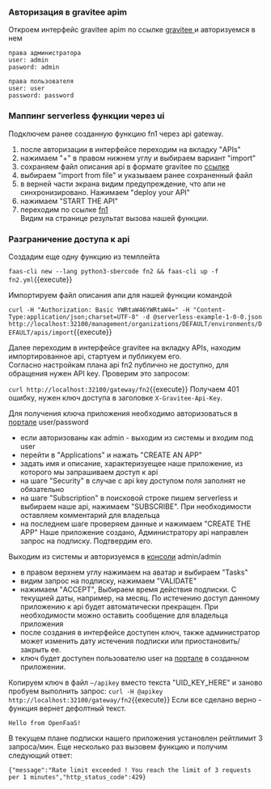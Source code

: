 ### Авторизация в gravitee apim
Откроем интерфейс gravitee apim по ссылке [gravitee ](https://[[HOST_SUBDOMAIN]]-32100-[[KATACODA_HOST]].environments.katacoda.com/)  и авторизуемся в нем  
```
права администратора
user: admin
pasword: admin

права пользователя
user: user
password: password
```
### Маппинг serverless функции через ui
Подключем ранее созданную функцию fn1 через api gateway.  
1. после авторизации в интерфейсе переходим на вкладку "APIs"  
2. нажимаем "+" в правом нижнем углу и выбираем вариант "import"  
3. сохраняем файл описания api в формате  gravitee по [ссылке](https://raw.githubusercontent.com/valex1984/katacoda-scenarios/sbercode/openapi/assets/fn1.json)
4. выбираем "import from file" и указываем ранее сохраненный файл  
5. в верней части экрана видим предупреждение, что апи не синхронизировано. Нажимаем "deploy your API"  
6. нажимаем "START THE API"  
7. переходим по ссылке [fn1](https://[[HOST_SUBDOMAIN]]-32100-[[KATACODA_HOST]].environments.katacoda.com/gateway/serverless)  
Видим на странице результат вызова нашей функции. 

### Разграничение доступа к api

Создадим еще одну функцию из темплейта

`faas-cli new --lang python3-sbercode fn2 && faas-cli up -f fn2.yml`{{execute}}

Импортируем файл описания апи для нашей функции командой

`curl -H "Authorization: Basic YWRtaW46YWRtaW4=" -H "Content-Type:application/json;charset=UTF-8" -d @serverless-example-1-0-0.json    http://localhost:32100/management/organizations/DEFAULT/environments/DEFAULT/apis/import`{{execute}}

Далее переходим в интерфейсе gravitee на вкладку APIs, находим импортированное api, стартуем и публикуем его.   
Согласно настройкам плана api fn2 публично не доступно, для обращения нужен API key. Проверим это запросом:

`curl http://localhost:32100/gateway/fn2`{{execute}}
Получаем 401 ошибку, нужен ключ доступа в заголовке `X-Gravitee-Api-Key`.

Для получения ключа приложения необходимо авторизоваться в [портале](https://[[HOST_SUBDOMAIN]]-32100-[[KATACODA_HOST]].environments.katacoda.com/portal-ui) user/password
- если авторизованы как admin - выходим из системы и входим под user
- перейти в "Applications" и нажать "CREATE AN APP"
- задать имя и описание, характеризуещее наше приложение, из которого мы запрашиваем доступ к api
- на шаге "Security" в случае с api key доступом поля заполнят не обязательно
- на шаге "Subscription" в поисковой строке пишем serverless и выбираем наше api, нажимаем "SUBSCRIBE". При необходимости оставляем комментарий для владельца
- на последнем шаге проверяем данные и нажимаем "CREATE THE APP"
Наше приложение создано, Администратору api направлен запрос на подписку. Подтвердим его.


Выходим из системы и авторизуемся в [консоли](https://[[HOST_SUBDOMAIN]]-32100-[[KATACODA_HOST]].environments.katacoda.com/) admin/admin
- в правом верхнем углу нажимаем на аватар и выбираем "Tasks"
- видим запрос на подписку, нажимаем "VALIDATE"
- нажимаем "ACCEPT", Выбираем время действия подписки. С текущией даты, например, на месяц. По истечению доступ данному приложению к api будет автоматически прекращен. При необходимости можно оставить сообщение для владельца приложения
- после создания в интерфейсе доступен ключ, также администратор может изменить дату истечения подписки или приостановить/закрыть ее.
- ключ будет доступен пользователю user на [портале](https://[[HOST_SUBDOMAIN]]-32100-[[KATACODA_HOST]].environments.katacoda.com/portal-ui)  в созданном приложении.

Копируем ключ в файл `~/apikey` вместо текста "UID_KEY_HERE" и заново пробуем выполнить запрос:
`curl -H @apikey http://localhost:32100/gateway/fn2`{{execute}}
Если все сделано верно - функция вернет дефолтный текст.
```
Hello from OpenFaaS!
```
В текущем плане подписки нашего приложения установлен рейтлимит 3 запроса/мин. Еще несколько раз вызовем функцию и получим следующий ответ:
```
{"message":"Rate limit exceeded ! You reach the limit of 3 requests per 1 minutes","http_status_code":429}
```
